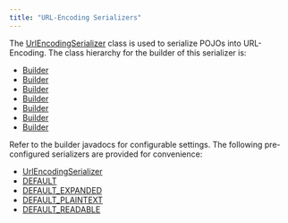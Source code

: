 ```yaml
---
title: "URL-Encoding Serializers"
---
```


The [UrlEncodingSerializer](../apidocs/org/apache/juneau/urlencoding/UrlEncodingSerializer.html) class is used to serialize POJOs into URL-Encoding.
The class hierarchy for the builder of this serializer is:
- [Builder](../apidocs/org/apache/juneau/Context/Builder.html)
- [Builder](../apidocs/org/apache/juneau/BeanContextable/Builder.html)
- [Builder](../apidocs/org/apache/juneau/BeanTraverseContext/Builder.html)
- [Builder](../apidocs/org/apache/juneau/serializer/Serializer/Builder.html)
- [Builder](../apidocs/org/apache/juneau/serializer/WriterSerializer/Builder.html)
- [Builder](../apidocs/org/apache/juneau/uon/UonSerializer/Builder.html)
- [Builder](../apidocs/org/apache/juneau/urlencoding/UrlEncodingSerializer/Builder.html)

Refer to the builder javadocs for configurable settings.
The following pre-configured serializers are provided for convenience:
- [UrlEncodingSerializer](../apidocs/org/apache/juneau/urlencoding/UrlEncodingSerializer.html)
- [DEFAULT](../apidocs/org/apache/juneau/urlencoding/UrlEncodingSerializer.html#DEFAULT)
- [DEFAULT_EXPANDED](../apidocs/org/apache/juneau/urlencoding/UrlEncodingSerializer.html#DEFAULT_EXPANDED)
- [DEFAULT_PLAINTEXT](../apidocs/org/apache/juneau/urlencoding/UrlEncodingSerializer.html#DEFAULT_PLAINTEXT)
- [DEFAULT_READABLE](../apidocs/org/apache/juneau/urlencoding/UrlEncodingSerializer.html#DEFAULT_READABLE)
